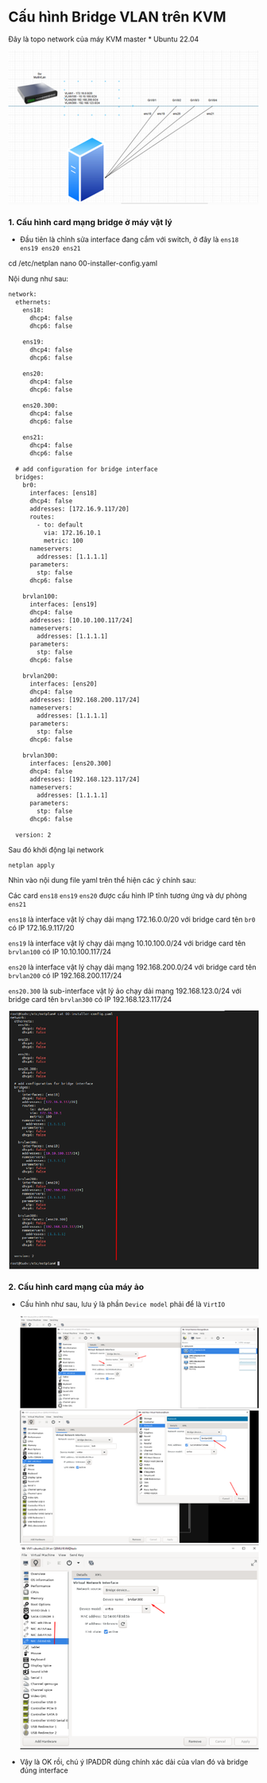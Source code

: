 # Cấu hình Bridge VLAN trên KVM

Đây là topo network của máy KVM master * Ubuntu 22.04

  <img src="kvmimages/Screenshot_15.png">

### 1. Cấu hình card mạng bridge ở máy vật lý

- Đầu tiên là chỉnh sửa interface đang cắm với switch, ở đây là ```ens18 ens19 ens20 ens21```

cd /etc/netplan
nano  00-installer-config.yaml

Nội dung như sau:

    network:
      ethernets:
        ens18:
          dhcp4: false
          dhcp6: false

        ens19:
          dhcp4: false
          dhcp6: false

        ens20:
          dhcp4: false
          dhcp6: false

        ens20.300:
          dhcp4: false
          dhcp6: false

        ens21:
          dhcp4: false
          dhcp6: false

      # add configuration for bridge interface
      bridges:
        br0:
          interfaces: [ens18]
          dhcp4: false
          addresses: [172.16.9.117/20]
          routes:
            - to: default
              via: 172.16.10.1
              metric: 100
          nameservers:
            addresses: [1.1.1.1]
          parameters:
            stp: false
          dhcp6: false

        brvlan100:
          interfaces: [ens19]
          dhcp4: false
          addresses: [10.10.100.117/24]
          nameservers:
            addresses: [1.1.1.1]
          parameters:
            stp: false
          dhcp6: false

        brvlan200:
          interfaces: [ens20]
          dhcp4: false
          addresses: [192.168.200.117/24]
          nameservers:
            addresses: [1.1.1.1]
          parameters:
            stp: false
          dhcp6: false

        brvlan300:
          interfaces: [ens20.300]
          dhcp4: false
          addresses: [192.168.123.117/24]
          nameservers:
            addresses: [1.1.1.1]
          parameters:
            stp: false
          dhcp6: false

      version: 2

Sau đó khởi động lại network

    netplan apply

Nhìn vào nội dung file yaml trên thể hiện các ý chính sau:

Các card ``ens18`` ``ens19`` ``ens20`` được cấu hình IP tĩnh tương ứng và dự phòng ``ens21``

``ens18`` là interface vật lý chạy dải mạng 172.16.0.0/20 với bridge card tên ``br0`` có IP 172.16.9.117/20

``ens19`` là interface vật lý chạy dải mạng 10.10.100.0/24 với bridge card tên ``brvlan100`` có IP 10.10.100.117/24

``ens20`` là interface vật lý chạy dải mạng 192.168.200.0/24 với bridge card tên ``brvlan200`` có IP 192.168.200.117/24

``ens20.300`` là sub-interface vật lý ảo chạy dải mạng 192.168.123.0/24 với bridge card tên ``brvlan300`` có IP 192.168.123.117/24

  <img src="kvmimages/Screenshot_16.png">


### 2. Cấu hình card mạng của máy ảo

- Cấu hình như sau, lưu ý là phần ```Device model``` phải để là ```VirtIO```

  <img src="kvmimages/Screenshot_17.png">

  <img src="kvmimages/Screenshot_18.png">

  <img src="kvmimages/Screenshot_19.png">

- Vậy là OK rồi, chú ý IPADDR dùng chính xác dải của vlan đó và bridge đúng interface